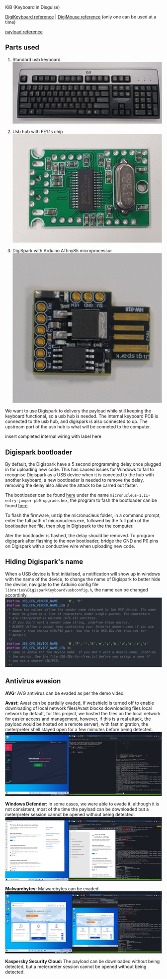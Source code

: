 KiB (Keyboard in Disguise)

[DigiKeyboard reference](https://github.com/digistump/DigistumpArduino/blob/master/digistump-avr/libraries/DigisparkKeyboard/DigiKeyboard.h)
|
[DigiMouse reference](https://github.com/digistump/DigistumpArduino/blob/master/digistump-avr/libraries/DigisparkMouse/DigiMouse.h) 
(only one can be used at a time)

[payload reference](https://github.com/swisskyrepo/PayloadsAllTheThings)

## Parts used
1. Standard usb keyboard   
![alt text](resources/keyboard_new.png)

2. Usb hub with FE1.1s chip  
![alt text](resources/usb_hub.jpg)

3. DigiSpark with Arduino ATtiny85 microprocessor  
![alt text](resources/digispark.png)

We want to use Digispark to delivery the payload while still keeping the keyboard functional, so a usb hub is needed.
The internal keyboard PCB is connected to the usb hub, and digispark is also connected to up. The upstream port of the usb hub is what will be conneted to the computer.

insert completed internal wiring with label here

## Digispark bootloader

By default, the Digispark have a 5 second programming delay once plugged in for uploading new code. This has caused issues for Windows to fail to recognise Digispark as a USB device when it is conected to the hub with another keyboard, a new bootloader is needed to remove the delay, removing the delay also allows the attack to be carred out faster.

The bootloader can be found [here](https://github.com/micronucleus/micronucleus/tree/v1.11/upgrade/releases) under the name `micronucleus-1.11-entry-jumper-pb0-upgrade.hex`, the program to fash the bootloader can be found [here](https://github.com/digistump/DigistumpArduino/releases/download/1.6.5a/micronucleus-2.0a4-win.zip).

To flash the firmware, unzip the micronucleus folder, in a command prompt, enter the full path of micronucleus.exe, followed by the full path of the bootloader hex file, then plug in Digispark to the the computer.

Ater the bootloader is flashed, the delay should be removed. To program digispark after flashing to the new bootloader, bridge the GND and P0 pins on Digispark with a conductive wire when uploading new code.

## Hiding Digispark's name
  When a USB device is first initialised, a notification will show up in windows with the name of the device, to change the name of Digispark to better hide the device, navigate to the Arduino config file ```libraries\DigisparkKeyboard\usbconfig.h```, the name can be changed accordinly.   
![alt text](resources/digispark_namechange.png)   


## Antivirus evasion
**AVG:**  AVG antivirus can be evaded as per the demo video.   
  
**Avast:**  Avast can be partially evaded, if webshield is turned off to enable downloading of local network files(Avast blocks downloading files local network by default, for this project, we hosted the files on the local network for easier access and management, however, if this is a real attack, the payload would be hosted on a remote server), with fast migration, the meterpreter shell stayed open for a few mimutes before being detected.   
![alt text](resources/avast_evasion.png)   

  
**Windows Defender:**  in some cases, we were able to evade it, although it is not consistent, most of the time the payload can be downloaded but a meterpreter session cannot be opened without being detected. 
![alt text](resources/wdefender_evasion.png)   


**Malwarebytes:**  Malwarebytes can be evaded.
![alt text](resources/malwarebytes_evasion.png)   


**Kaspersky Security Cloud:**  The payload can be downloaded without being detected, but a meterpreter session cannot be opened without being detected.   

